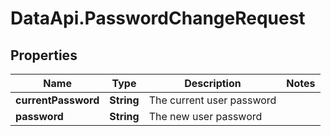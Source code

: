 # DataApi.PasswordChangeRequest

## Properties
Name | Type | Description | Notes
------------ | ------------- | ------------- | -------------
**currentPassword** | **String** | The current user password | 
**password** | **String** | The new user password | 

